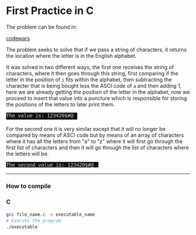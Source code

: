 # First Practice in C
The problem can be found in:

[codewars](https://www.codewars.com/kata/55d6a0e4ededb894be000005/c)

The problem seeks to solve that if we pass a string of characters, it returns the location where the letter is in the English alphabet.

It was solved in two different ways, the first one receives the string of characters, where it then goes through this string, first comparing if the letter in the position of `i` fits within the alphabet, then subtracting the character that is being bought less the ASCI code of `a` and then adding 1, here we are already getting the position of the letter in the alphabet, now we proceed to insert that value into a puncture which is responsible for storing the positions of the letters to later print them.

![Image_result](/Practice1/images/image-1.png)


For the second one it is very similar except that it will no longer be compared by means of ASCI code but by means of an array of characters where it has all the letters from "a" to "z" where it will first go through the first list of characters and then it will go through the list of characters where the letters will be.

![Image_result](/Practice1/images/image-2.png)

---

### How to compile
### C
```bash
gcc file_name.c -o executable_name
# Execute the program
./executable
```




